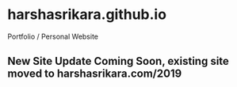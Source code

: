 # harshasrikara.github.io
Portfolio / Personal Website

## New Site Update Coming Soon, existing site moved to harshasrikara.com/2019
